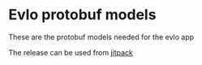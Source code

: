 # Evlo protobuf models

These are the protobuf models needed for the evlo app


The release can be used from [jitpack](https://jitpack.io/#santhoshvai/Evlo-protobuf-model)
